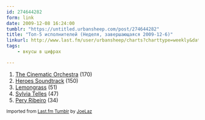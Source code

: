 ```yaml
---
id: 274644282
form: link
date: 2009-12-08 16:24:00
tumblr: "https://untitled.urbansheep.com/post/274644282"
title: "Топ-5 исполнителей (Неделя, завершающаяся 2009-12-6)"
linkurl: http://www.last.fm/user/urbansheep/charts?charttype=weekly&date_to=1260100800
tags:
    - вкусы в цифрах

---
```

<ol><li>
<a rel="nofollow" target="_blank" href="http://www.last.fm/music/The+Cinematic+Orchestra">The Cinematic Orchestra</a> (170)</li>
<li>
<a rel="nofollow" target="_blank" href="http://www.last.fm/music/Heroes+Soundtrack">Heroes Soundtrack</a> (150)</li>
<li>
<a rel="nofollow" target="_blank" href="http://www.last.fm/music/Lemongrass">Lemongrass</a> (51)</li>
<li>
<a rel="nofollow" target="_blank" href="http://www.last.fm/music/Sylvia+Telles">Sylvia Telles</a> (47)</li>
<li>
<a rel="nofollow" target="_blank" href="http://www.last.fm/music/Pery+Ribeiro">Pery Ribeiro</a> (34)</li>
</ol><p><small>Imported from <a rel="nofollow" target="_blank" href="http://joelaz.com/post/23488847/last-fm-tumblr-weekly-top-artists">Last.fm Tumblr</a> by <a rel="nofollow" target="_blank" href="http://joelaz.com">JoeLaz</a></small></p>
